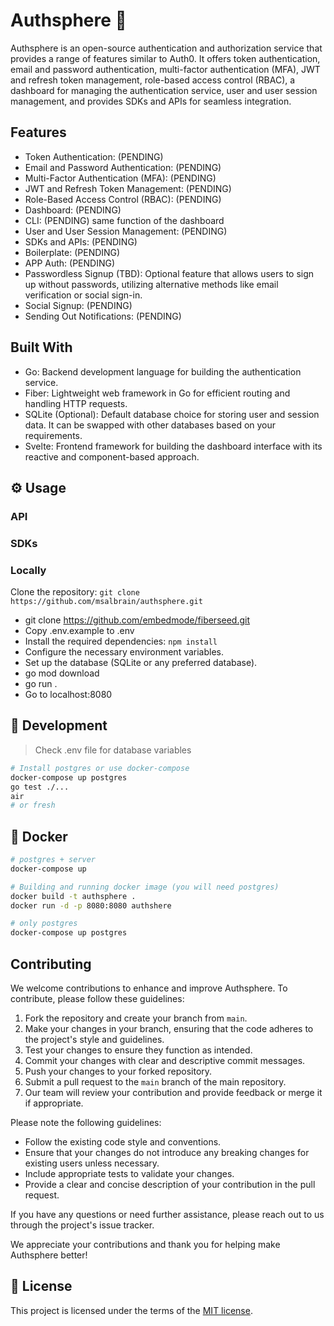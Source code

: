 # Authsphere 🔐

Authsphere is an open-source authentication and authorization service that provides a range of features similar to Auth0. It offers token authentication, email and password authentication, multi-factor authentication (MFA), JWT and refresh token management, role-based access control (RBAC), a dashboard for managing the authentication service, user and user session management, and provides SDKs and APIs for seamless integration.

## Features

- Token Authentication: (PENDING)
- Email and Password Authentication: (PENDING)
- Multi-Factor Authentication (MFA): (PENDING)
- JWT and Refresh Token Management: (PENDING)
- Role-Based Access Control (RBAC): (PENDING)
- Dashboard: (PENDING)
- CLI: (PENDING) same function of the dashboard
- User and User Session Management: (PENDING)
- SDKs and APIs: (PENDING)
- Boilerplate: (PENDING)
- APP Auth: (PENDING)
- Passwordless Signup (TBD): Optional feature that allows users to sign up without passwords, utilizing alternative methods like email verification or social sign-in.
- Social Signup: (PENDING)
- Sending Out Notifications: (PENDING)



## Built With

- Go: Backend development language for building the authentication service.
- Fiber: Lightweight web framework in Go for efficient routing and handling HTTP requests.
- SQLite (Optional): Default database choice for storing user and session data. It can be swapped with other databases based on your requirements.
- Svelte: Frontend framework for building the dashboard interface with its reactive and component-based approach.


## ⚙️ Usage

### API 

### SDKs

### Locally

Clone the repository: `git clone https://github.com/msalbrain/authsphere.git`

- git clone https://github.com/embedmode/fiberseed.git
- Copy .env.example to .env
- Install the required dependencies: `npm install`
- Configure the necessary environment variables.
- Set up the database (SQLite or any preferred database).
- go mod download
- go run .
- Go to localhost:8080

## 🚧 Development

> Check .env file for database variables

```sh
# Install postgres or use docker-compose
docker-compose up postgres
go test ./...
air
# or fresh
```

## 🐳 Docker

```sh
# postgres + server
docker-compose up

# Building and running docker image (you will need postgres)
docker build -t authsphere .
docker run -d -p 8080:8080 authshere

# only postgres
docker-compose up postgres
```


## Contributing

We welcome contributions to enhance and improve Authsphere. To contribute, please follow these guidelines:

1. Fork the repository and create your branch from `main`.
2. Make your changes in your branch, ensuring that the code adheres to the project's style and guidelines.
3. Test your changes to ensure they function as intended.
4. Commit your changes with clear and descriptive commit messages.
5. Push your changes to your forked repository.
6. Submit a pull request to the `main` branch of the main repository.
7. Our team will review your contribution and provide feedback or merge it if appropriate.

Please note the following guidelines:

- Follow the existing code style and conventions.
- Ensure that your changes do not introduce any breaking changes for existing users unless necessary.
- Include appropriate tests to validate your changes.
- Provide a clear and concise description of your contribution in the pull request.


If you have any questions or need further assistance, please reach out to us through the project's issue tracker.

We appreciate your contributions and thank you for helping make Authsphere better!

## 📄 License

This project is licensed under the terms of the
[MIT license](/LICENSE).
